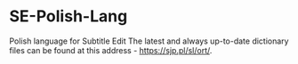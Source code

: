 # SE-Polish-Lang
Polish language for Subtitle Edit
The latest and always up-to-date dictionary files can be found at this address - https://sjp.pl/sl/ort/.
